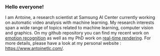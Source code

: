 
### Hello everyone! 
I am Antoine, a research scientist at Samsung AI Center currently working on automatic video analysis with machine learning. My research interests span a wide range of topics related to machine learning, computer vision and graphics. On my github repository you can find my recent work on [emotion recognition](https://github.com/face-analysis/emonet) as well as my PhD work on [real-time rendering](https://github.com/antoinetlc/realistic_diffraction).
For more details, please have a look at my personal website : https://www.antoinetlc.com/.

<!--
**antoinetlc/antoinetlc** is a ✨ _special_ ✨ repository because its `README.md` (this file) appears on your GitHub profile.
